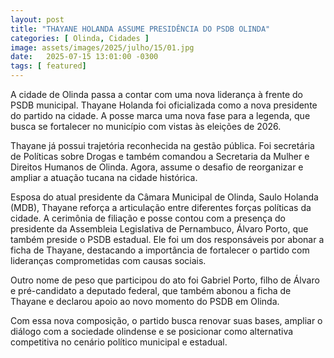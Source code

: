 ```yaml
---
layout: post
title: "THAYANE HOLANDA ASSUME PRESIDÊNCIA DO PSDB OLINDA"
categories: [ Olinda, Cidades ]
image: assets/images/2025/julho/15/01.jpg
date:   2025-07-15 13:01:00 -0300
tags: [ featured]
---
```

A cidade de Olinda passa a contar com uma nova liderança à frente do PSDB municipal. Thayane Holanda foi oficializada como a nova presidente do partido na cidade. A posse marca uma nova fase para a legenda, que busca se fortalecer no município com vistas às eleições de 2026.

Thayane já possui trajetória reconhecida na gestão pública. Foi secretária de Políticas sobre Drogas e também comandou a Secretaria da Mulher e Direitos Humanos de Olinda. Agora, assume o desafio de reorganizar e ampliar a atuação tucana na cidade histórica.

Esposa do atual presidente da Câmara Municipal de Olinda, Saulo Holanda (MDB), Thayane reforça a articulação entre diferentes forças políticas da cidade. A cerimônia de filiação e posse contou com a presença do presidente da Assembleia Legislativa de Pernambuco, Álvaro Porto, que também preside o PSDB estadual. Ele foi um dos responsáveis por abonar a ficha de Thayane, destacando a importância de fortalecer o partido com lideranças comprometidas com causas sociais.

Outro nome de peso que participou do ato foi Gabriel Porto, filho de Álvaro e pré-candidato a deputado federal, que também abonou a ficha de Thayane e declarou apoio ao novo momento do PSDB em Olinda.

Com essa nova composição, o partido busca renovar suas bases, ampliar o diálogo com a sociedade olindense e se posicionar como alternativa competitiva no cenário político municipal e estadual.